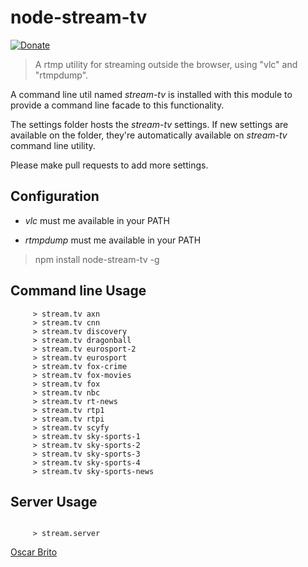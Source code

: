 
# node-stream-tv

[![Donate](https://www.paypalobjects.com/en_US/i/btn/btn_donate_LG.gif)](https://www.paypal.com/cgi-bin/webscr?cmd=_donations&business=NYVPSL7GBYD6A&lc=US&item_name=Oscar%20Brito&currency_code=EUR&bn=PP%2dDonationsBF%3abtn_donateCC_LG%2egif%3aNonHosted)

> A rtmp utility for streaming outside the browser, using "vlc" and "rtmpdump".

A command line util named *stream-tv* is installed with this module to provide a command line facade
to this functionality.

The settings folder hosts the *stream-tv* settings. If new settings are available on the folder, 
they're automatically available on *stream-tv* command line utility.

Please make pull requests to add more settings.

## Configuration

* *vlc* must me available in your PATH

* *rtmpdump* must me available in your PATH

> npm install node-stream-tv -g

## Command line Usage

```
	 > stream.tv axn
	 > stream.tv cnn
	 > stream.tv discovery
	 > stream.tv dragonball
	 > stream.tv eurosport-2
	 > stream.tv eurosport
	 > stream.tv fox-crime
	 > stream.tv fox-movies
	 > stream.tv fox
	 > stream.tv nbc
	 > stream.tv rt-news
	 > stream.tv rtp1
	 > stream.tv rtpi
	 > stream.tv scyfy
	 > stream.tv sky-sports-1
	 > stream.tv sky-sports-2
	 > stream.tv sky-sports-3
	 > stream.tv sky-sports-4
	 > stream.tv sky-sports-news
```

## Server Usage

```
	 
	 > stream.server

```


[Oscar Brito](http://divhide.com)


